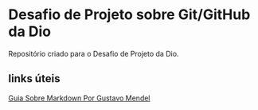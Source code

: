 # Desafio de Projeto sobre Git/GitHub da Dio
Repositório criado para o Desafio de Projeto da Dio. 

## links úteis
[Guia Sobre Markdown Por Gustavo Mendel]( https://github.com/mende1/guia-definitivo-de-markdown)
